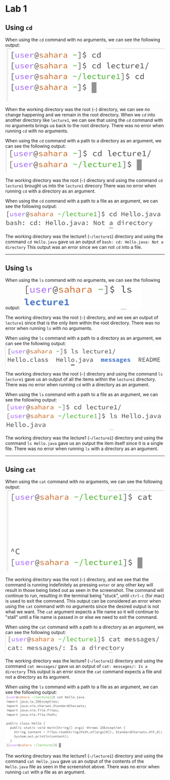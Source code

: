 # Lab 1

## Using `cd`
When using the `cd` command with no arguments, we can see the following output:
![Image](https://github.com/oowretep/cse15l-lab-reports/blob/main/cd%20no%20arg.png) 

When the working directory was the root (`~`) directory, we can see no change happening and we remain in the root directory.
When we `cd` into another directory like `lecture1`, we can see that using the `cd` command with no arguments brings us back to the root directory.
There was no error when running `cd` with no arguments.

When using the `cd` command with a path to a directory as an argument, we can see the following output:
![Image](https://github.com/oowretep/cse15l-lab-reports/blob/main/cd%20dir.png) 

The working directory was the root (`~`) directory and using the command `cd lecture1` brought us into the `lecture1` direcory
There was no error when running `cd` with a directory as an argument.

When using the `cd` command with a path to a file as an argument, we can see the following output:
![Image](https://github.com/oowretep/cse15l-lab-reports/blob/main/cd%20file.png) 

The working directory was the lecture1 (`~/lecture1`) directory and using the command `cd Hello.java` gave us an output of `bash: cd: Hello.java: Not a directory`
This output was an error since we can not `cd` into a file.

---

## Using `ls`
When using the `ls` command with no arguments, we can see the following output:
![Image](https://github.com/oowretep/cse15l-lab-reports/blob/main/ls%20no%20arg.png)

The working directory was the root (`~`) directory, and we see an output of `lecture1` since that is the only item within the root directory. 
There was no error when running `ls` with no arguments.

When using the `ls` command with a path to a directory as an argument, we can see the following output:
![Image](https://github.com/oowretep/cse15l-lab-reports/blob/main/ls%20dir.png) 

The working directory was the root (`~`) directory and using the command `ls lecture1` gave us an output of all the items within the `lecture1` directory.
There was no error when running `cd` with a directory as an argument.

When using the `ls` command with a path to a file as an argument, we can see the following output:
![Image](https://github.com/oowretep/cse15l-lab-reports/blob/main/ls%20file.png) 

The working directory was the lecture1 (`~/lecture1`) directory and using the command `ls Hello.java` gave us an output the item itself since it is a single file.
There was no error when running `ls` with a directory as an argument.

---

## Using `cat`
When using the `cat` command with no arguments, we can see the following output:
![Image](https://github.com/oowretep/cse15l-lab-reports/blob/main/cat%20no%20arg.png)

The working directory was the root (`~`) directory, and we see that the command is running indefinitely as pressing `enter` or any other key will result in those being listed out as seen in the screenshot. The command will continue to run, resulting in the terminal being "stuck", until `ctrl-c` (for mac) is used to exit the command. 
This output can be considered an error when using the `cat` command with no arguments since the desired output is not what we want. The `cat` argument expects a file name so it will continue to "stall" until a file name is passed in or else we need to exit the command.

When using the `cat` command with a path to a directory as an argument, we can see the following output:
![Image](https://github.com/oowretep/cse15l-lab-reports/blob/main/cat%20dir.png) 

The working directory was the lecture1 (`~/lecture1`) directory and using the command `cat messages/` gave us an output of `cat: messages/: Is a directory`
This output is an error since the `cat` command expects a file and not a directory as its argument.

When using the `ls` command with a path to a file as an argument, we can see the following output:
![Image](https://github.com/oowretep/cse15l-lab-reports/blob/main/cat%20file.png) 

The working directory was the lecture1 (`~/lecture1`) directory and using the command `cat Hello.java` gave us an output of the contents of the `Hello.java` file as seen in the screenshot above.
There was no error when running `cat` with a file as an argument.
